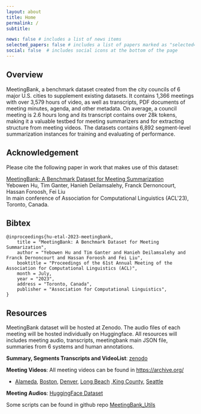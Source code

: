 ```yaml
---
layout: about
title: Home
permalink: /
subtitle:

news: false # includes a list of news items
selected_papers: false # includes a list of papers marked as "selected={true}"
social: false  # includes social icons at the bottom of the page
---
```


## Overview

MeetingBank, a benchmark dataset created from the city councils of 6 major U.S. cities to supplement existing datasets. It contains 1,366 meetings with over 3,579 hours of video, as well as transcripts, PDF documents of meeting minutes, agenda, and other metadata. On average, a council meeting is 2.6 hours long and its transcript contains over 28k tokens, making it a valuable testbed for meeting summarizers and for extracting structure from meeting videos. The datasets contains 6,892 segment-level summarization instances for training and evaluating of performance. 

## Acknowledgement

Please cite the following paper in work that makes use of this dataset:

[MeetingBank: A Benchmark Dataset for Meeting Summarization](https://arxiv.org/abs/2305.17529)\
Yebowen Hu, Tim Ganter, Hanieh Deilamsalehy, Franck Dernoncourt, Hassan Foroosh, Fei Liu\
In main conference of Association for Computational Linguistics (ACL'23), Toronto, Canada.


## Bibtex
```
@inproceedings{hu-etal-2023-meetingbank,
    title = "MeetingBank: A Benchmark Dataset for Meeting Summarization",
    author = "Yebowen Hu and Tim Ganter and Hanieh Deilamsalehy and Franck Dernoncourt and Hassan Foroosh and Fei Liu",
    booktitle = "Proceedings of the 61st Annual Meeting of the Association for Computational Linguistics (ACL)",
    month = July,
    year = "2023",
    address = "Toronto, Canada",
    publisher = "Association for Computational Linguistics",
}
```

## Resources

MeetingBank dataset will be hosted at Zenodo. The audio files of each meeting will be hosted individually on Huggingface. All resources will includes meeting audio, transcripts, meetingbank main JSON file, summaries from 6 systems and human annotations.

**Summary, Segments Transcripts and VideoList**: [zenodo](https://zenodo.org/record/7989108)

**Meeting Videos**: All meeting videos can be found in https://archive.org/

- [Alameda](https://archive.org/details/meetingbank-alameda), [Boston](https://archive.org/details/meetingbank-boston), [Denver](https://archive.org/details/meetingbank-denver), [Long Beach](https://archive.org/details/meetingbank-long-beach) ,[King County](https://archive.org/details/meetingbank-king-county), [Seattle](https://archive.org/details/meetingbank-seattle)


**Meeting Audios**: [HuggingFace Dataset](https://huggingface.co/datasets/huuuyeah/MeetingBank_Audio)

Some scripts can be found in github repo [MeetingBank_Utils](https://github.com/YebowenHu/MeetingBank-utils)
